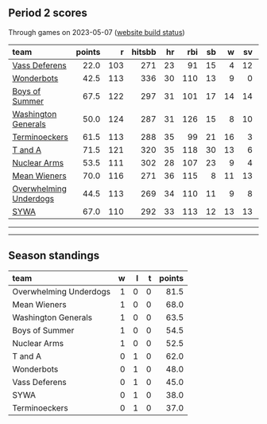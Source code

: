 

## Period 2 scores

Through games on 2023-05-07 ([website build status](https://github.com/brian-bot/pl-site/actions))


|team                   | points|   r| hitsbb| hr| rbi| sb|  w| sv|  so|   era|  whip|
|:----------------------|------:|---:|------:|--:|---:|--:|--:|--:|---:|-----:|-----:|
|[Vass Deferens](./vassdeferens)|   22.0| 103|    271| 23|  91| 15|  4| 12| 116| 5.359| 1.534|
|[Wonderbots](./wonderbots)|   42.5| 113|    336| 30| 110| 13|  9|  0| 153| 5.091| 1.298|
|[Boys of Summer](./boysofsummer)|   67.5| 122|    297| 31| 101| 17| 14| 14| 167| 3.813| 1.260|
|[Washington Generals](./washingtongenerals)|   50.0| 124|    287| 31| 126| 15|  8| 10| 157| 5.288| 1.320|
|[Terminoeckers](./terminoeckers)|   61.5| 113|    288| 35|  99| 21| 16|  3| 194| 3.920| 1.127|
|[T and A](./tanda)     |   71.5| 121|    320| 35| 118| 30| 13|  6| 209| 4.762| 1.312|
|[Nuclear Arms](./nucleararms)|   53.5| 111|    302| 28| 107| 23|  9|  4| 209| 4.617| 1.249|
|[Mean Wieners](./meanwieners)|   70.0| 116|    271| 36| 115|  8| 11| 13| 197| 3.017| 1.000|
|[Overwhelming Underdogs](./overwhelmingunderdogs)|   44.5| 113|    269| 34| 110| 11|  9|  8| 151| 3.424| 1.291|
|[SYWA](./sywa)         |   67.0| 110|    292| 33| 113| 12| 13| 13| 227| 3.210| 1.149|

* * *
* * *

## Season standings


|team                   |  w|  l|  t| points|
|:----------------------|--:|--:|--:|------:|
|Overwhelming Underdogs |  1|  0|  0|   81.5|
|Mean Wieners           |  1|  0|  0|   68.0|
|Washington Generals    |  1|  0|  0|   63.5|
|Boys of Summer         |  1|  0|  0|   54.5|
|Nuclear Arms           |  1|  0|  0|   52.5|
|T and A                |  0|  1|  0|   62.0|
|Wonderbots             |  0|  1|  0|   48.0|
|Vass Deferens          |  0|  1|  0|   45.0|
|SYWA                   |  0|  1|  0|   38.0|
|Terminoeckers          |  0|  1|  0|   37.0|


